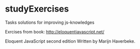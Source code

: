 # studyExercises
Tasks solutions for improving js-knowledges

Exrcises from book:
http://eloquentjavascript.net/

Eloquent JavaScript second edition
Written by Marijn Haverbeke.